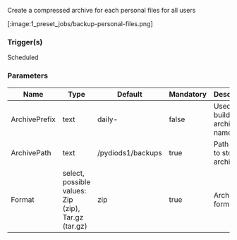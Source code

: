 
Create a compressed archive for each personal files for all users

[:image:1_preset_jobs/backup-personal-files.png]

### Trigger(s)
Scheduled


### Parameters
|Name|Type|Default|Mandatory|Description|
|----|----|-------|---------|-----------|
|ArchivePrefix|text|daily-|false|Used to build archive name.|
|ArchivePath|text|/pydiods1/backups|true|Path where to store all archives.|
|Format|select, possible values: Zip (zip), Tar.gz (tar.gz)|zip|true|Archive format|


